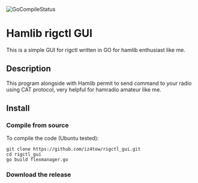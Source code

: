 ![GoCompileStatus](https://github.com/iz4tow/rigctl_gui/actions/workflows/go.yml/badge.svg)

# Hamlib rigctl GUI
This is a simple GUI for rigctl written in GO for hamlib enthusiast like me.

## Description
This program alongside with Hamlib permit to send command to your radio using CAT protocol, very helpful for hamradio amateur like me.

## Install

### Compile from source
To compile the code (Ubuntu tested):
```
git clone https://github.com/iz4tow/rigctl_gui.git
cd rigctl_gui
go build flexmanager.go
```

### Download the release
